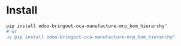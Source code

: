 # Install

```bash
pip install odoo-bringout-oca-manufacture-mrp_bom_hierarchy"
# or
uv pip install odoo-bringout-oca-manufacture-mrp_bom_hierarchy"
```

